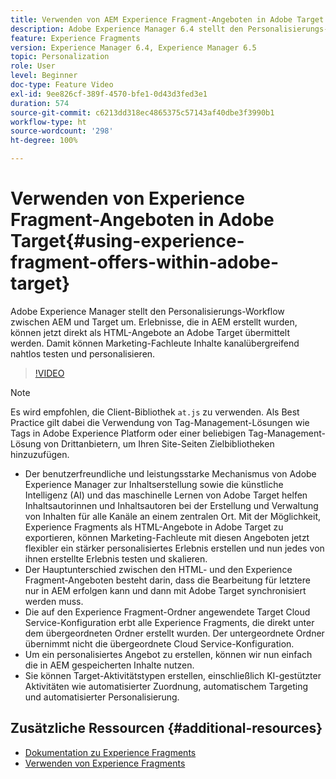 ```yaml
---
title: Verwenden von AEM Experience Fragment-Angeboten in Adobe Target
description: Adobe Experience Manager 6.4 stellt den Personalisierungs-Workflow zwischen AEM und Target um. Erlebnisse, die in AEM erstellt wurden, können jetzt direkt als HTML-Angebote an Adobe Target übermittelt werden. Damit können Marketing-Fachleute Inhalte kanalübergreifend nahtlos testen und personalisieren.
feature: Experience Fragments
version: Experience Manager 6.4, Experience Manager 6.5
topic: Personalization
role: User
level: Beginner
doc-type: Feature Video
exl-id: 9ee826cf-389f-4570-bfe1-0d43d3fed3e1
duration: 574
source-git-commit: c6213dd318ec4865375c57143af40dbe3f3990b1
workflow-type: ht
source-wordcount: '298'
ht-degree: 100%

---
```


# Verwenden von Experience Fragment-Angeboten in Adobe Target{#using-experience-fragment-offers-within-adobe-target}

Adobe Experience Manager stellt den Personalisierungs-Workflow zwischen AEM und Target um. Erlebnisse, die in AEM erstellt wurden, können jetzt direkt als HTML-Angebote an Adobe Target übermittelt werden. Damit können Marketing-Fachleute Inhalte kanalübergreifend nahtlos testen und personalisieren.

>[!VIDEO](https://video.tv.adobe.com/v/22383?quality=12&learn=on)

>[!NOTE]
>
>Es wird empfohlen, die Client-Bibliothek `at.js` zu verwenden. Als Best Practice gilt dabei die Verwendung von Tag-Management-Lösungen wie Tags in Adobe Experience Platform oder einer beliebigen Tag-Management-Lösung von Drittanbietern, um Ihren Site-Seiten Zielbibliotheken hinzuzufügen.


* Der benutzerfreundliche und leistungsstarke Mechanismus von Adobe Experience Manager zur Inhaltserstellung sowie die künstliche Intelligenz (AI) und das maschinelle Lernen von Adobe Target helfen Inhaltsautorinnen und Inhaltsautoren bei der Erstellung und Verwaltung von Inhalten für alle Kanäle an einem zentralen Ort. Mit der Möglichkeit, Experience Fragments als HTML-Angebote in Adobe Target zu exportieren, können Marketing-Fachleute mit diesen Angeboten jetzt flexibler ein stärker personalisiertes Erlebnis erstellen und nun jedes von ihnen erstellte Erlebnis testen und skalieren.
* Der Hauptunterschied zwischen den HTML- und den Experience Fragment-Angeboten besteht darin, dass die Bearbeitung für letztere nur in AEM erfolgen kann und dann mit Adobe Target synchronisiert werden muss.
* Die auf den Experience Fragment-Ordner angewendete Target Cloud Service-Konfiguration erbt alle Experience Fragments, die direkt unter dem übergeordneten Ordner erstellt wurden. Der untergeordnete Ordner übernimmt nicht die übergeordnete Cloud Service-Konfiguration.
* Um ein personalisiertes Angebot zu erstellen, können wir nun einfach die in AEM gespeicherten Inhalte nutzen.
* Sie können Target-Aktivitätstypen erstellen, einschließlich KI-gestützter Aktivitäten wie automatisierter Zuordnung, automatischem Targeting und automatisierter Personalisierung.

## Zusätzliche Ressourcen {#additional-resources}

* [Dokumentation zu Experience Fragments](https://experienceleague.adobe.com/docs/experience-manager-65/authoring/authoring/experience-fragments.html?lang=de)
* [Verwenden von Experience Fragments](/help/sites/experience-fragments/experience-fragments-feature-video-use.md)
